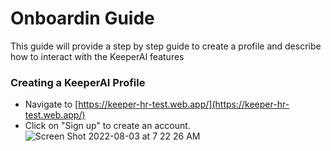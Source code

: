# Onboardin Guide
<p>This guide will provide a step by step guide to create a profile and describe how to interact with the KeeperAI features<p>
  
### Creating a KeeperAI Profile
  
- Navigate to [https://keeper-hr-test.web.app/](https://keeper-hr-test.web.app/)
- Click on "Sign up" to create an account.
![Screen Shot 2022-08-03 at 7 22 26 AM](https://user-images.githubusercontent.com/61127092/182632516-a5d93229-6e8c-49fc-8bb6-9fe8aae619ae.png)

